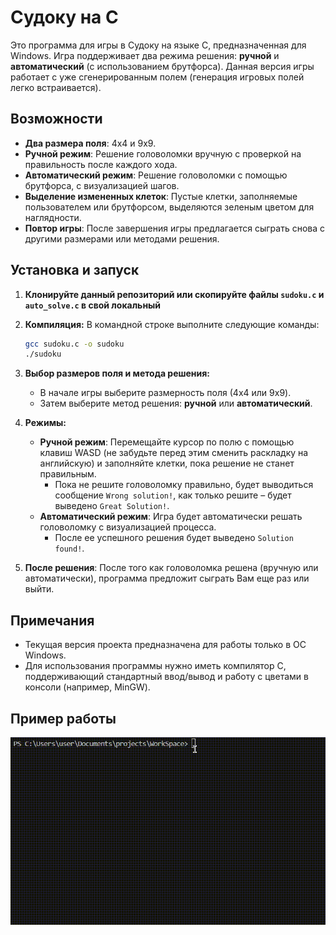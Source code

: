 # Судоку на C

Это программа для игры в Судоку на языке C, предназначенная для Windows. Игра поддерживает два режима решения: **ручной** и **автоматический** (с использованием брутфорса). Данная версия игры работает с уже сгенерированным полем (генерация игровых полей легко встраивается).

## Возможности

- **Два размера поля**: 4x4 и 9x9.
- **Ручной режим**: Решение головоломки вручную с проверкой на правильность после каждого хода.
- **Автоматический режим**: Решение головоломки с помощью брутфорса, с визуализацией шагов.
- **Выделение измененных клеток**: Пустые клетки, заполняемые пользователем или брутфорсом, выделяются зеленым цветом для наглядности.
- **Повтор игры**: После завершения игры предлагается сыграть снова с другими размерами или методами решения.

## Установка и запуск

1. **Клонируйте данный репозиторий или скопируйте файлы `sudoku.c` и `auto_solve.c` в свой локальный**

2. **Компиляция:**
   В командной строке выполните следующие команды:
   
   ```bash
   gcc sudoku.c -o sudoku
   ./sudoku
   ```

3. **Выбор размеров поля и метода решения:**
   - В начале игры выберите размерность поля (4x4 или 9x9).
   - Затем выберите метод решения: **ручной** или **автоматический**.
   
4. **Режимы:**
   - **Ручной режим**: Перемещайте курсор по полю с помощью клавиш WASD (не забудьте перед этим сменить раскладку на английскую) и заполняйте клетки, пока решение не станет правильным.
      - Пока не решите головоломку правильно, будет выводиться сообщение `Wrong solution!`, как только решите – будет выведено `Great Solution!`.
   - **Автоматический режим**: Игра будет автоматически решать головоломку с визуализацией процесса.
      - После ее успешного решения будет выведено `Solution found!`.

5. **После решения**: После того как головоломка решена (вручную или автоматически), программа предложит сыграть Вам еще раз или выйти.

## Примечания

- Текущая версия проекта предназначена для работы только в ОС Windows.
- Для использования программы нужно иметь компилятор C, поддерживающий стандартный ввод/вывод и работу с цветами в консоли (например, MinGW).

## Пример работы

![](work_example.gif)
